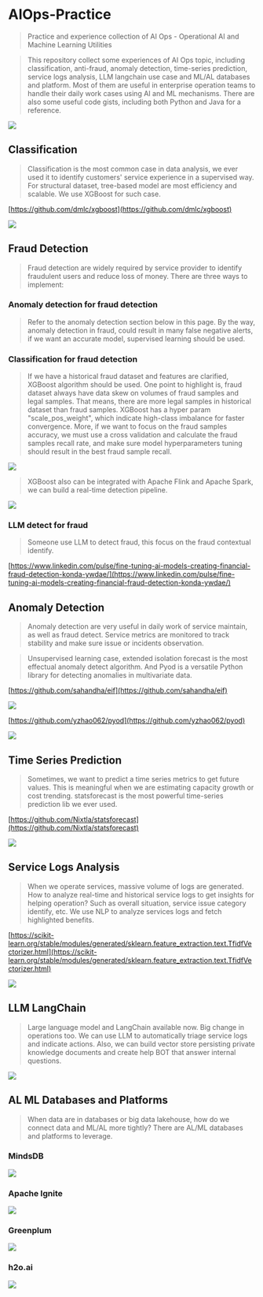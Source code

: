 # AIOps-Practice
> Practice and experience collection of AI Ops - Operational AI and Machine Learning Utilities

> This repository collect some experiences of AI Ops topic, including classification, anti-fraud, anomaly detection, 
time-series prediction, service logs analysis, LLM langchain use case and ML/AL databases and platform.
Most of them are useful in enterprise operation teams to handle their daily work cases using AI and ML mechanisms.
There are also some useful code gists, including both Python and Java for a reference.

![](diagram-ai-ops.png)

## Classification
> Classification is the most common case in data analysis, we ever used it to identify customers' service experience in a supervised way.
For structural dataset, tree-based model are most efficiency and scalable. We use XGBoost for such case.

[https://github.com/dmlc/xgboost](https://github.com/dmlc/xgboost)

![](xgboost/classification-quality-predict.png)

## Fraud Detection
> Fraud detection are widely required by service provider to identify fraudulent users and reduce loss of money.
There are three ways to implement:

### Anomaly detection for fraud detection
> Refer to the anomaly detection section below in this page.
By the way, anomaly detection in fraud, could result in many false negative alerts, 
if we want an accurate model, supervised learning should be used.

### Classification for fraud detection
> If we have a historical fraud dataset and features are clarified, XGBoost algorithm should be used.
One point to highlight is, fraud dataset always have data skew on volumes of fraud samples and legal samples.
That means, there are more legal samples in historical dataset than fraud samples. 
XGBoost has a hyper param "scale_pos_weight", which indicate high-class imbalance for faster convergence.
More, if we want to focus on the fraud samples accuracy, we must use a cross validation and calculate the fraud samples recall rate, 
and make sure model hyperparameters tuning should result in the best fraud sample recall.

![](fraud-detection/fraud-detection-classification.png)

> XGBoost also can be integrated with Apache Flink and Apache Spark, we can build a real-time detection pipeline.

![](fraud-detection/fraud-detection-data-pipeline.png)

### LLM detect for fraud
> Someone use LLM to detect fraud, this focus on the fraud contextual identify.

[https://www.linkedin.com/pulse/fine-tuning-ai-models-creating-financial-fraud-detection-konda-ywdae/](https://www.linkedin.com/pulse/fine-tuning-ai-models-creating-financial-fraud-detection-konda-ywdae/)

## Anomaly Detection
> Anomaly detection are very useful in daily work of service maintain, as well as fraud detect.
Service metrics are monitored to track stability and make sure issue or incidents observation.

> Unsupervised learning case, extended isolation forecast is the most effectual anomaly detect algorithm.
And Pyod is a versatile Python library for detecting anomalies in multivariate data.

[https://github.com/sahandha/eif](https://github.com/sahandha/eif)

![](anomaly-detection/extended-isolation-forest.png)

[https://github.com/yzhao062/pyod](https://github.com/yzhao062/pyod)

![](anomaly-detection/pyod.png)

## Time Series Prediction
> Sometimes, we want to predict a time series metrics to get future values.
This is meaningful when we are estimating capacity growth or cost trending.
statsforecast is the most powerful time-series prediction lib we ever used.

[https://github.com/Nixtla/statsforecast](https://github.com/Nixtla/statsforecast)

![](time-series-prediction/stats-forecast.jpeg)

## Service Logs Analysis
> When we operate services, massive volume of logs are generated. 
How to analyze real-time and historical service logs to get insights for helping operation? 
Such as overall situation, service issue category identify, etc.
We use NLP to analyze services logs and fetch highlighted benefits.

[https://scikit-learn.org/stable/modules/generated/sklearn.feature_extraction.text.TfidfVectorizer.html](https://scikit-learn.org/stable/modules/generated/sklearn.feature_extraction.text.TfidfVectorizer.html)

![](logs-analysis-nlp/logs-analysis-nlp.png)

## LLM LangChain
> Large language model and LangChain available now. Big change in operations too.
We can use LLM to automatically triage service logs and indicate actions.
Also, we can build vector store persisting private knowledge documents and create help BOT that answer internal questions.

![](llm-langchain/llm-vector-store.png)

## AL ML Databases and Platforms
> When data are in databases or big data lakehouse, how do we connect data and ML/AL more tightly?
There are AL/ML databases and platforms to leverage.

### MindsDB

![](ai-ml-db/mindsdb.png)

### Apache Ignite

![](ai-ml-db/apache-ignite.png)

### Greenplum

![](ai-ml-db/greenplum-ml.png)

### h2o.ai

![](ai-ml-platform/h2o-ai.png)
